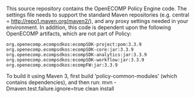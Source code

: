 This source repository contains the OpenECOMP Policy Engine code. The settings file needs to support the standard Maven repositories (e.g. central = http://repo1.maven.org/maven2/), and any proxy settings needed in your environment. In addition, this code is dependent upon the following OpenECOMP artifacts, which are not part of Policy:

    org.openecomp.ecompsdkos:ecompSDK-project:pom:3.3.9
    org.openecomp.ecompsdkos:ecompSDK-core:jar:3.3.9
    org.openecomp.ecompsdkos:ecompSDK-analytics:jar:3.3.9
    org.openecomp.ecompsdkos:ecompSDK-workflow:jar:3.3.9
    org.openecomp.ecompsdkos:ecompFW:jar:3.3.9

To build it using Maven 3, first build 'policy-common-modules' (which contains dependencies), and then run: mvn -Dmaven.test.failure.ignore=true clean install
